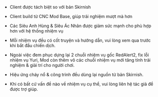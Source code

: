- Client được tách biệt so với bản Skirnish
  
- Client build từ CNC Mod Base, giúp trải nghiệm mượt mà hơn
  
- Các Siêu Anh Hùng & Siêu Ác Nhân được giảm sức mạnh cho phù hợp hơn với hệ thống nhiệm vụ
  
- Mỗi nhiệm vụ đều có cốt truyện và hướng dẫn, vui lòng xem qua trước khi bắt đầu chiến dịch.
  
- Ngoài việc đem phục dựng lại 2 chuỗi nhiệm vụ gốc RedAlert2, fix lỗi nhiệm vụ Yuri, Mod còn thêm vô các chuỗi nhiệm vụ mới tăng tính trải nghiệm & giải trí cho người chơi.
  
- Hiệu ứng cháy nổ & công trình đều dùng lại nguồn từ bản Skirnish.
  
- Khi có bất cứ vấn đề nào về nhiệm vụ cụ thể, vui lòng liên hệ tác giả để được trợ giúp.

